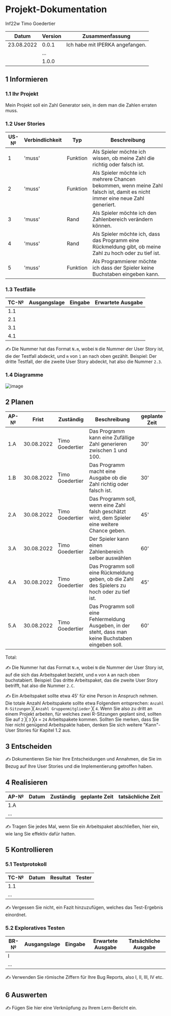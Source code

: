 # Projekt-Dokumentation

Inf22w Timo Goedertier

| Datum | Version | Zusammenfassung                                              |
| ----- | ------- | ------------------------------------------------------------ |
| 23.08.2022      | 0.0.1   | Ich habe mit IPERKA angefangen.|
|       | ...     |                                                              |
|       | 1.0.0   |                                                              |

## 1 Informieren

### 1.1 Ihr Projekt

Mein Projekt soll ein Zahl Generator sein, in dem man die Zahlen erraten muss.

### 1.2 User Stories

| US-№ | Verbindlichkeit | Typ  | Beschreibung                       |
| ---- | --------------- | ---- | ---------------------------------- |
| 1    |'muss'           |Funktion| Als Spieler möchte ich wissen, ob meine Zahl die richtig oder falsch ist.|
| 2    |'muss'           |Funktion| Als Spieler möchte ich mehrere Chancen bekommen, wenn meine Zahl falsch ist, damit es nicht immer eine neue Zahl generiert.|
| 3    |'muss'           |Rand    | Als Spieler möchte ich den Zahlenbereich verändern können. 
| 4    |'muss'           |Rand    | Als Spieler möchte ich, dass das Programm eine Rückmeldung gibt, ob meine Zahl zu hoch oder zu tief ist.|
| 5    |'muss'           |Funktion| Als Programmierer möchte ich dass der Spieler keine Buchstaben eingeben kann.|


### 1.3 Testfälle

| TC-№ | Ausgangslage | Eingabe | Erwartete Ausgabe |
| ---- | ------------ | ------- | ----------------- |
| 1.1  |              |         |                   |
| 2.1  |              |         |                   |
| 3.1  |              |         |                   |
| 4.1  |              |         |                   |

✍️ Die Nummer hat das Format `N.m`, wobei `N` die Nummer der User Story ist, die der Testfall abdeckt, und `m` von `1` an nach oben gezählt. Beispiel: Der dritte Testfall, der die zweite User Story abdeckt, hat also die Nummer `2.3`.

### 1.4 Diagramme

![image](https://user-images.githubusercontent.com/110891995/186114469-ca121daf-4013-4dfc-82f9-98bb753c76b5.png)


## 2 Planen

| AP-№ | Frist | Zuständig | Beschreibung | geplante Zeit |
| ---- | ----- | --------- | ------------ | ------------- |
| 1.A  |30.08.2022|Timo Goedertier| Das Programm kann eine Zufällige Zahl generieren zwischen 1 und 100.| 30' |
| 1.B  |30.08.2022|Timo Goedertier| Das Programm macht eine Ausgabe ob die Zahl richtig oder falsch ist.| 30' |
| 2.A  |30.08.2022|Timo Goedertier| Das Programm soll, wenn eine Zahl falsh geschätzt wird, dem Spieler eine weitere Chance geben.| 45' |
| 3.A  |30.08.2022|Timo Goedertier| Der Spieler kann einen Zahlenbereich selber auswählen| 60' |
| 4.A  |30.08.2022|Timo Goedertier| Das Programm soll eine Rückmeldung geben, ob die Zahl des Spielers zu hoch oder zu tief ist.|45'|
| 5.A  |30.08.2022|Timo Goedertier| Das Programm soll eine Fehlermeldung Ausgeben, in der steht, dass man keine Buchstaben eingeben soll.|60'|
 
Total: 

✍️ Die Nummer hat das Format `N.m`, wobei `N` die Nummer der User Story ist, auf die sich das Arbeitspaket bezieht, und `m` von `A` an nach oben buchstabiert. Beispiel: Das dritte Arbeitspaket, das die zweite User Story betrifft, hat also die Nummer `2.C`.

✍️ Ein Arbeitspaket sollte etwa 45' für eine Person in Anspruch nehmen. Die totale Anzahl Arbeitspakete sollte etwa Folgendem entsprechen: `Anzahl R-Sitzungen` ╳ `Anzahl Gruppenmitglieder` ╳ `4`. Wenn Sie also zu dritt an einem Projekt arbeiten, für welches zwei R-Sitzungen geplant sind, sollten Sie auf `2` ╳ `3` ╳`4` = `24` Arbeitspakete kommen. Sollten Sie merken, dass Sie hier nicht genügend Arbeitspakte haben, denken Sie sich weitere "Kann"-User Stories für Kapitel 1.2 aus.

## 3 Entscheiden

✍️ Dokumentieren Sie hier Ihre Entscheidungen und Annahmen, die Sie im Bezug auf Ihre User Stories und die Implementierung getroffen haben.

## 4 Realisieren

| AP-№ | Datum | Zuständig | geplante Zeit | tatsächliche Zeit |
| ---- | ----- | --------- | ------------- | ----------------- |
| 1.A  |       |           |               |                   |
| ...  |       |           |               |                   |

✍️ Tragen Sie jedes Mal, wenn Sie ein Arbeitspaket abschließen, hier ein, wie lang Sie effektiv dafür hatten.

## 5 Kontrollieren

### 5.1 Testprotokoll

| TC-№ | Datum | Resultat | Tester |
| ---- | ----- | -------- | ------ |
| 1.1  |       |          |        |
| ...  |       |          |        |

✍️ Vergessen Sie nicht, ein Fazit hinzuzufügen, welches das Test-Ergebnis einordnet.

### 5.2 Exploratives Testen

| BR-№ | Ausgangslage | Eingabe | Erwartete Ausgabe | Tatsächliche Ausgabe |
| ---- | ------------ | ------- | ----------------- | -------------------- |
| I    |              |         |                   |                      |
| ...  |              |         |                   |                      |

✍️ Verwenden Sie römische Ziffern für Ihre Bug Reports, also I, II, III, IV etc.

## 6 Auswerten

✍️ Fügen Sie hier eine Verknüpfung zu Ihrem Lern-Bericht ein.
